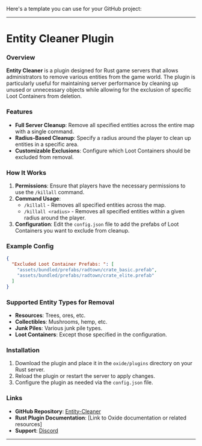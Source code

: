 Here's a template you can use for your GitHub project:

---

# Entity Cleaner Plugin

### Overview

**Entity Cleaner** is a plugin designed for Rust game servers that allows administrators to remove various entities from the game world. The plugin is particularly useful for maintaining server performance by cleaning up unused or unnecessary objects while allowing for the exclusion of specific Loot Containers from deletion.

### Features

- **Full Server Cleanup**: Remove all specified entities across the entire map with a single command.
- **Radius-Based Cleanup**: Specify a radius around the player to clean up entities in a specific area.
- **Customizable Exclusions**: Configure which Loot Containers should be excluded from removal.

### How It Works

1. **Permissions**: Ensure that players have the necessary permissions to use the `/killall` command.
2. **Command Usage**:
   - `/killall` - Removes all specified entities across the map.
   - `/killall <radius>` - Removes all specified entities within a given radius around the player.
3. **Configuration**: Edit the `config.json` file to add the prefabs of Loot Containers you want to exclude from cleanup.

### Example Config

```json
{
  "Excluded Loot Container Prefabs: ": [
    "assets/bundled/prefabs/radtown/crate_basic.prefab",
    "assets/bundled/prefabs/radtown/crate_elite.prefab"
  ]
}
```

### Supported Entity Types for Removal

- **Resources**: Trees, ores, etc.
- **Collectibles**: Mushrooms, hemp, etc.
- **Junk Piles**: Various junk pile types.
- **Loot Containers**: Except those specified in the configuration.

### Installation

1. Download the plugin and place it in the `oxide/plugins` directory on your Rust server.
2. Reload the plugin or restart the server to apply changes.
3. Configure the plugin as needed via the `config.json` file.

### Links

- **GitHub Repository**: [Entity-Cleaner](https://github.com/ErikGrischuk/Entity-Cleaner/releases/tag/vv1.0.0)
- **Rust Plugin Documentation**: [Link to Oxide documentation or related resources]
- **Support**: [Discord](https://discord.gg/gEXKrC2FRf)

---
